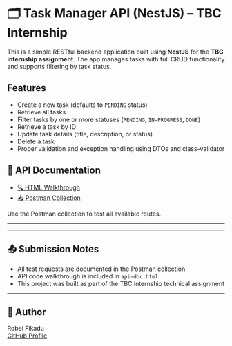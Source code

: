 
# 🗂️ Task Manager API (NestJS) – TBC Internship

This is a simple RESTful backend application built using **NestJS** for the **TBC internship assignment**. The app manages tasks with full CRUD functionality and supports filtering by task status.

## Features

-  Create a new task (defaults to `PENDING` status)
-  Retrieve all tasks
-  Filter tasks by one or more statuses (`PENDING`, `IN-PROGRESS`, `DONE`)
-  Retrieve a task by ID
-  Update task details (title, description, or status)
-  Delete a task
-  Proper validation and exception handling using DTOs and class-validator


## 📄 API Documentation

- [🔍 HTML Walkthrough](./API_DOC.html)
- [📤 Postman Collection](./NEST-TASK.postman_collection.json)

Use the Postman collection to test all available routes.

---


---

## 📤 Submission Notes

- All test requests are documented in the Postman collection
- API code walkthrough is included in `api-doc.html`
- This project was built as part of the TBC internship technical assignment

---

## 👤 Author

Robel Fikadu   
[GitHub Profile](https://github.com/Robel-fikadu70)
